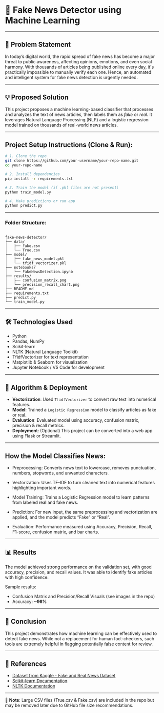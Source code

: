 # 📰 Fake News Detector using Machine Learning

---

## 📌 Problem Statement

In today’s digital world, the rapid spread of fake news has become a major threat to public awareness, affecting opinions, emotions, and even social harmony. With thousands of articles being published online every day, it's practically impossible to manually verify each one. Hence, an automated and intelligent system for fake news detection is urgently needed.

---

## 💡 Proposed Solution

This project proposes a machine learning-based classifier that processes and analyzes the text of news articles, then labels them as *fake* or *real*. It leverages Natural Language Processing (NLP) and a logistic regression model trained on thousands of real-world news articles.

---

## Project Setup Instructions (Clone & Run):
```bash
# 1. Clone the repo
git clone https://github.com/your-username/your-repo-name.git
cd your-repo-name

# 2. Install dependencies
pip install -r requirements.txt

# 3. Train the model (if .pkl files are not present)
python train_model.py

# 4. Make predictions or run app
python predict.py
```
---
### Folder Structure:
<pre><code>
fake-news-detector/
├── data/
│   ├── Fake.csv
│   └── True.csv
├── model/
│   ├── fake_news_model.pkl
│   └── tfidf_vectorizer.pkl
├── notebooks/
│   └── FakeNewsDetection.ipynb
├── results/
│   ├── confusion_matrix.png
│   └── precision_recall_chart.png
├── README.md
├── requirements.txt
├── predict.py
└── train_model.py
</code></pre>

---
## 🛠️ Technologies Used

- Python
- Pandas, NumPy
- Scikit-learn
- NLTK (Natural Language Toolkit)
- TfidfVectorizer for text representation
- Matplotlib & Seaborn for visualization
- Jupyter Notebook / VS Code for development

---

## 🧠 Algorithm & Deployment

- **Vectorization**: Used `TfidfVectorizer` to convert raw text into numerical features.
- **Model**: Trained a `Logistic Regression` model to classify articles as fake or real.
- **Evaluation**: Evaluated model using accuracy, confusion matrix, precision & recall metrics.
- **Deployment**: (Optional) This project can be converted into a web app using Flask or Streamlit.
---
## How the Model Classifies News:
- Preprocessing:
Converts news text to lowercase, removes punctuation, numbers, stopwords, and unwanted characters.

- Vectorization:
Uses TF-IDF to turn cleaned text into numerical features highlighting important words.

- Model Training:
Trains a Logistic Regression model to learn patterns from labeled real and fake news.

- Prediction:
For new input, the same preprocessing and vectorization are applied, and the model predicts “Fake” or “Real”.

- Evaluation:
Performance measured using Accuracy, Precision, Recall, F1-score, confusion matrix, and bar charts.

---

## 📊 Results

The model achieved strong performance on the validation set, with good accuracy, precision, and recall values. It was able to identify fake articles with high confidence.

Sample results:
- Confusion Matrix and Precision/Recall Visuals (see images in the repo)
- Accuracy: **~96%**

---

## 📌 Conclusion

This project demonstrates how machine learning can be effectively used to detect fake news. While not a replacement for human fact-checkers, such tools are extremely helpful in flagging potentially false content for review.

---

## 🔗 References

- [Dataset from Kaggle - Fake and Real News Dataset](https://www.kaggle.com/datasets/clmentbisaillon/fake-and-real-news-dataset)
- [Scikit-learn Documentation](https://scikit-learn.org/)
- [NLTK Documentation](https://www.nltk.org/)

---

📁 **Note**: Large CSV files (True.csv & Fake.csv) are included in the repo but may be removed later due to GitHub file size recommendations.
